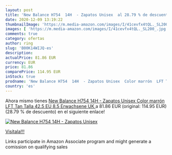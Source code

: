 ```yaml
---
layout: post
title: 'New Balance H754  14H  - Zapatos Unisex  al 28.79 % de descuento'
date: 2020-12-09 13:19:22
thumbnailImage: 'https://m.media-amazon.com/images/I/41cevfx4tQL._SL200_.jpg'
images: [ 'https://m.media-amazon.com/images/I/41cevfx4tQL._SL200_.jpg' ]
comments: true
category: ofertas
author: ring
slug: 'B00K14WIJQ-es'
description:
actualPrice: 81.86 EUR
currency: EUR
price: 81.86
comparePrice: 114.95 EUR
inStock: true
prodname: 'New Balance H754  14H  - Zapatos Unisex  Color marrón  LFT Tan   Talla 42.5 EU  8.5 Erwachsene UK '
country: 'es'
---
```


Ahora mismo tienes [New Balance H754  14H  - Zapatos Unisex  Color marrón  LFT Tan   Talla 42.5 EU  8.5 Erwachsene UK ](https://www.amazon.es/dp/B00K14WIJQ/?tag=tolees-21) a 81.86 EUR (original: 114.95 EUR) (28.79 %  de descuento) en el siguiente enlace!

[![New Balance H754  14H  - Zapatos Unisex ](https://m.media-amazon.com/images/I/41cevfx4tQL._SL200_.jpg)](https://www.amazon.es/dp/B00K14WIJQ/?tag=tolees-21)

[Visítala!!!](https://www.amazon.es/dp/B00K14WIJQ/?tag=tolees-21)

Links participate in Amazon Associate program and might generate a comission on qualifying sales
